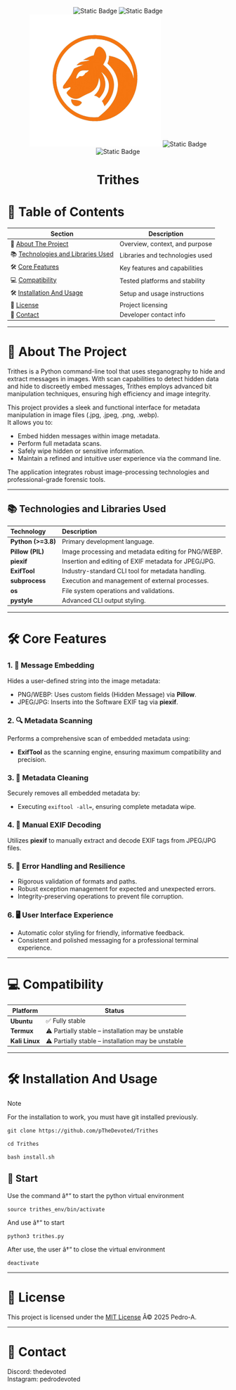 <div align="center">
  <p align="center">
    <img alt="Static Badge" src="https://img.shields.io/badge/tool-CLI-green">
    <img alt="Static Badge" src="https://img.shields.io/badge/make_in-python-blue">
    <img src="images/trithes.png" width="300"/>
    <img alt="Static Badge" src="https://img.shields.io/badge/licence-MIT-red">
    <img alt="Static Badge" src="https://img.shields.io/badge/version-1.0.0-orange">
    <h1 align="center"><b>Trithes</b></h1>
</p>
</div>

# 🧭 Table of Contents

| Section | Description |
|--------|-------------|
| 📖 [About The Project](#-about-the-project) | Overview, context, and purpose |
| 📚 [Technologies and Libraries Used](#-technologies-and-libraries-used) | Libraries and technologies used |
| 🛠 [Core Features](#-core-features) | Key features and capabilities |
| 💻 [Compatibility](#-compatibility) | Tested platforms and stability |
| 🛠️ [Installation And Usage](#️-installation-and-usage) | Setup and usage instructions |
| 📄 [License](#-license) | Project licensing |
| 👤 [Contact](#-contact) | Developer contact info |

---

# 📖 About The Project
Trithes is a Python command-line tool that uses steganography to hide and extract messages in images. With scan capabilities to detect hidden data and hide to discreetly embed messages, Trithes employs advanced bit manipulation techniques, ensuring high efficiency and image integrity.

This project provides a sleek and functional interface for metadata manipulation in image files (.jpg, .jpeg, .png, .webp).  
It allows you to:

- Embed hidden messages within image metadata.
- Perform full metadata scans.
- Safely wipe hidden or sensitive information.
- Maintain a refined and intuitive user experience via the command line.

The application integrates robust image-processing technologies and professional-grade forensic tools.

---

## 📚 Technologies and Libraries Used

| Technology | Description |
|:-----------|:------------|
| **Python (>=3.8)** | Primary development language. |
| **Pillow (PIL)** | Image processing and metadata editing for PNG/WEBP. |
| **piexif** | Insertion and editing of EXIF metadata for JPEG/JPG. |
| **ExifTool** | Industry-standard CLI tool for metadata handling. |
| **subprocess** | Execution and management of external processes. |
| **os** | File system operations and validations. |
| **pystyle** | Advanced CLI output styling. |

---

# 🛠 Core Features

### 1. 📝 Message Embedding
Hides a user-defined string into the image metadata:
- PNG/WEBP: Uses custom fields (Hidden Message) via **Pillow**.
- JPEG/JPG: Inserts into the Software EXIF tag via **piexif**.

### 2. 🔍 Metadata Scanning
Performs a comprehensive scan of embedded metadata using:
- **ExifTool** as the scanning engine, ensuring maximum compatibility and precision.

### 3. 🧹 Metadata Cleaning
Securely removes all embedded metadata by:
- Executing `exiftool -all=`, ensuring complete metadata wipe.

### 4. 🧾 Manual EXIF Decoding
Utilizes **piexif** to manually extract and decode EXIF tags from JPEG/JPG files.

### 5. 🧱 Error Handling and Resilience
- Rigorous validation of formats and paths.
- Robust exception management for expected and unexpected errors.
- Integrity-preserving operations to prevent file corruption.

### 6. 🖥️ User Interface Experience
- Automatic color styling for friendly, informative feedback.
- Consistent and polished messaging for a professional terminal experience.

---

# 💻 Compatibility

| Platform | Status |
|----------|--------|
| **Ubuntu** | ✅ Fully stable |
| **Termux** | ⚠️ Partially stable – installation may be unstable |
| **Kali Linux** | ⚠️ Partially stable – installation may be unstable |

---

# 🛠️ Installation And Usage
> [!NOTE]
> For the installation to work, you must have git installed previously.
```
git clone https://github.com/pTheDevoted/Trithes
```
```
cd Trithes
```
```
bash install.sh
```
## 📡 Start
Use the command â†“ to start the python virtual environment
```
source trithes_env/bin/activate
```
And use â†“ to start
```
python3 trithes.py
```
After use, the user â†“ to close the virtual environment
```
deactivate
```
---

# 📄 License
This project is licensed under the [MIT License](./LICENSE) Â© 2025 Pedro-A.

---

# 👤 Contact
Discord: thedevoted  
Instagram: pedrodevoted